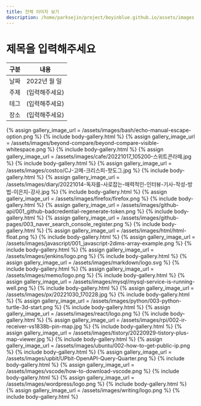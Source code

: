 ```yaml
---
title: 전체 이미지 보기
description: /home/parksejin/project/boyinblue.github.io/assets/images
---
```



제목을 입력해주세요
===


|구분|내용|
|---|---|
|날짜|2022년 월 일|
|주제|(입력해주세요)|
|테그|(입력해주세요)|
|장소|(입력해주세요)|


{% assign gallery_image_url = /assets/images/bash/echo-manual-escape-option.png %}
{% include body-gallery.html %}
{% assign gallery_image_url = /assets/images/beyond-compare/beyond-compare-visible-whitespace.png %}
{% include body-gallery.html %}
{% assign gallery_image_url = /assets/images/cafe/20221017_105200-스위트콘라떼.jpg %}
{% include body-gallery.html %}
{% assign gallery_image_url = /assets/images/costco/CJ-고메-크리스피-핫도그.jpg %}
{% include body-gallery.html %}
{% assign gallery_image_url = /assets/images/diary/20221014-독자를-사로잡는-매력적인-인터뷰-기사-작성-방법-이은지-강사.jpg %}
{% include body-gallery.html %}
{% assign gallery_image_url = /assets/images/firefox/firefox.png %}
{% include body-gallery.html %}
{% assign gallery_image_url = /assets/images/github-api/001_github-badcredential-regenerate-token.png %}
{% include body-gallery.html %}
{% assign gallery_image_url = /assets/images/github-pages/003_naver_search_console_register.png %}
{% include body-gallery.html %}
{% assign gallery_image_url = /assets/images/html/html-float.png %}
{% include body-gallery.html %}
{% assign gallery_image_url = /assets/images/javascript/001_javascript-2dims-array-example.png %}
{% include body-gallery.html %}
{% assign gallery_image_url = /assets/images/jenkins/logo.png %}
{% include body-gallery.html %}
{% assign gallery_image_url = /assets/images/markdown/logo.svg %}
{% include body-gallery.html %}
{% assign gallery_image_url = /assets/images/memo/logo.png %}
{% include body-gallery.html %}
{% assign gallery_image_url = /assets/images/mysql/mysql-service-is-running-well.png %}
{% include body-gallery.html %}
{% assign gallery_image_url = /assets/images/px/20221030_170228.jpg %}
{% include body-gallery.html %}
{% assign gallery_image_url = /assets/images/python/003-python-turtle-3d-start.png %}
{% include body-gallery.html %}
{% assign gallery_image_url = /assets/images/react/logo.png %}
{% include body-gallery.html %}
{% assign gallery_image_url = /assets/images/rpi/002-ir-receiver-vs1838b-pin-map.jpg %}
{% include body-gallery.html %}
{% assign gallery_image_url = /assets/images/tistory/20220929-tistory-plus-map-viewer.jpg %}
{% include body-gallery.html %}
{% assign gallery_image_url = /assets/images/ubuntu/002-how-to-get-public-ip.png %}
{% include body-gallery.html %}
{% assign gallery_image_url = /assets/images/upbit/UPbit-OpenAPI-Query-Quarter.png %}
{% include body-gallery.html %}
{% assign gallery_image_url = /assets/images/vscode/how-to-download-vscode.png %}
{% include body-gallery.html %}
{% assign gallery_image_url = /assets/images/wordpress/logo.png %}
{% include body-gallery.html %}
{% assign gallery_image_url = /assets/images/writing/logo.png %}
{% include body-gallery.html %}
